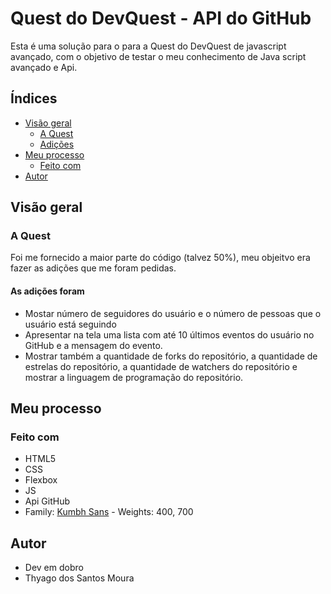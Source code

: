 # Quest do DevQuest - API do GitHub

Esta é uma solução para o para a Quest do DevQuest de javascript avançado, com o objetivo de testar o meu conhecimento de Java script avançado e Api.

## Índices 

- [Visão geral](#visão-geral)
  - [A Quest](#a-quest)
  - [Adições](#as-adições-foram)
- [Meu processo](#meu-processo)
  - [Feito com](#feito-com)
- [Autor](#autor)

## Visão geral

### A Quest

Foi me fornecido a maior parte do código (talvez 50%), meu objeitvo era fazer as adições que me foram pedidas.

#### As adições foram
- Mostar número de seguidores do usuário e o número de pessoas que o usuário está seguindo
- Apresentar na tela uma lista com até 10 últimos eventos do usuário no GitHub e a mensagem do evento.
- Mostrar também a quantidade de forks do repositório, a quantidade de estrelas do repositório, a quantidade de watchers do repositório e mostrar a linguagem de programação do repositório.


## Meu processo

### Feito com

- HTML5
- CSS
- Flexbox
- JS
- Api GitHub
- Family: [Kumbh Sans](https://fonts.google.com/specimen/Kumbh+Sans) - Weights: 400, 700


## Autor

- Dev em dobro
- Thyago dos Santos Moura
